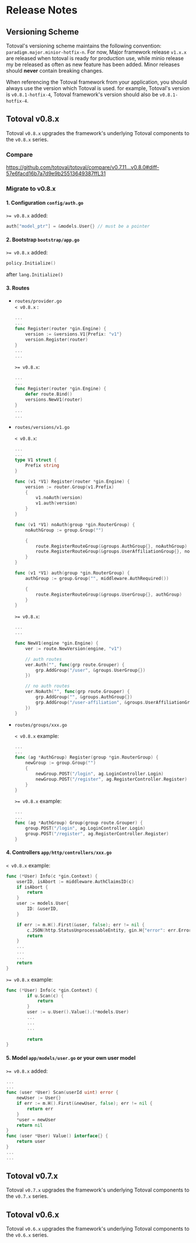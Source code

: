 # Release Notes

## Versioning Scheme
Totoval's versioning scheme maintains the following convention: `paradigm.major.minior-hotfix-n`.
For now, Major framework release `v1.x.x` are released when totoval is ready for production use,
while minio release my be released as often as new feature has been added. Minor releases should 
**never** contain breaking changes.

When referencing the Totoval framework from your application, you should always use the version
which Totoval is used. for example, Totoval's version is `v0.8.1-hotfix-4`, Totoval framework's version
should also be `v0.8.1-hotfix-4`.

## Totoval v0.8.x
Totoval `v0.8.x` upgrades the framework's underlying Totoval components to the `v0.8.x` series.
### Compare
https://github.com/totoval/totoval/compare/v0.7.11...v0.8.0#diff-57e6facd16b7a7d9e9b25513649387ffL31
### Migrate to v0.8.x
#### 1. Configuration `config/auth.go `
`>= v0.8.x` added:
```go
auth["model_ptr"] = &models.User{} // must be a pointer
```

#### 2. Bootstrap `bootstrap/app.go`  
`>= v0.8.x` added:  

```go
policy.Initialize()
```

after `lang.Initialize()`

#### 3. Routes 
* `routes/provider.go`  
    `< v0.8.x` :  
    
    ```go
    ...
    ...
    func Register(router *gin.Engine) {
        version := &versions.V1{Prefix: "v1"}
        version.Register(router)
    }
    ...
    ...
    ```
    
    `>= v0.8.x`:  
    
    ```go
    ...
    ...
    func Register(router *gin.Engine) {
        defer route.Bind()
        versions.NewV1(router)
    }
    ...
    ...
    ```

* `routes/versions/v1.go`   

    `< v0.8.x`:  
    
    ```go
    ...
    ...
    type V1 struct {
        Prefix string
    }
    
    func (v1 *V1) Register(router *gin.Engine) {
        version := router.Group(v1.Prefix)
        {
            v1.noAuth(version)
            v1.auth(version)
        }
    }
    
    func (v1 *V1) noAuth(group *gin.RouterGroup) {
        noAuthGroup := group.Group("")
    
        {
            route.RegisterRouteGroup(&groups.AuthGroup{}, noAuthGroup)
            route.RegisterRouteGroup(&groups.UserAffiliationGroup{}, noAuthGroup)
        }
    }
    
    func (v1 *V1) auth(group *gin.RouterGroup) {
        authGroup := group.Group("", middleware.AuthRequired())
    
        {
            route.RegisterRouteGroup(&groups.UserGroup{}, authGroup)
        }
    }
    ```
    
    `>= v0.8.x`:  
    
    ```go
    ...
    ...
    
    func NewV1(engine *gin.Engine) {
        ver := route.NewVersion(engine, "v1")
    
        // auth routes
        ver.Auth("", func(grp route.Grouper) {
            grp.AddGroup("/user", &groups.UserGroup{})
        })
    
        // no auth routes
        ver.NoAuth("", func(grp route.Grouper) {
            grp.AddGroup("", &groups.AuthGroup{})
            grp.AddGroup("/user-affiliation", &groups.UserAffiliationGroup{})
        })
    }
    ```

* `routes/groups/xxx.go`

    `< v0.8.x` example:
    
    ```go
    ...
    ...
    func (ag *AuthGroup) Register(group *gin.RouterGroup) {
        newGroup := group.Group("")
        {
            newGroup.POST("/login", ag.LoginController.Login)
            newGroup.POST("/register", ag.RegisterController.Register)
        }
    }
    ```
    
    `>= v0.8.x` example:
    
    ```go
    ...
    ...
    func (ag *AuthGroup) Group(group route.Grouper) {
        group.POST("/login", ag.LoginController.Login)
        group.POST("/register", ag.RegisterController.Register)
    }
    ```


#### 4. Controllers  `app/http/controllers/xxx.go`
`< v0.8.x` example:

```go
func (*User) Info(c *gin.Context) {
	userID, isAbort := middleware.AuthClaimsID(c)
	if isAbort {
		return
	}
	user := models.User{
		ID: &userID,
	}

	if err := m.H().First(&user, false); err != nil {
		c.JSON(http.StatusUnprocessableEntity, gin.H{"error": err.Error()})
		return
	}
	...
	...
	...
	return
}
```

`>= v0.8.x` example:

```go
func (*User) Info(c *gin.Context) {
        if u.Scan(c) {
            return
        }
        user := u.User().Value().(*models.User)
        ...
        ...
        ...
        
        return
}
```

#### 5. Model `app/models/user.go` or your own user model
`>= v0.8.x` added:

```go
...
...
func (user *User) Scan(userId uint) error {
	newUser := User{}
	if err := m.H().First(&newUser, false); err != nil {
		return err
	}
	*user = newUser
	return nil
}
func (user *User) Value() interface{} {
	return user
}
...
...
```

## Totoval v0.7.x
Totoval `v0.7.x` upgrades the framework's underlying Totoval components to the `v0.7.x` series.

## Totoval v0.6.x
Totoval `v0.6.x` upgrades the framework's underlying Totoval components to the `v0.6.x` series.




